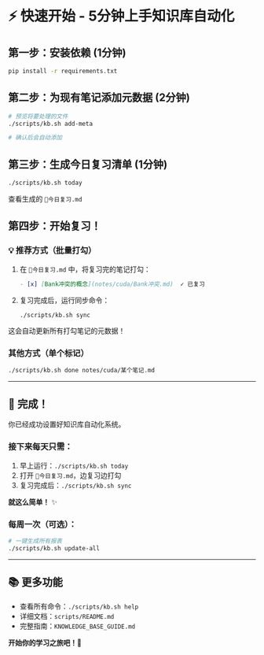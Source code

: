 # ⚡ 快速开始 - 5分钟上手知识库自动化

## 第一步：安装依赖 (1分钟)

```bash
pip install -r requirements.txt
```

## 第二步：为现有笔记添加元数据 (2分钟)

```bash
# 预览将要处理的文件
./scripts/kb.sh add-meta

# 确认后会自动添加
```

## 第三步：生成今日复习清单 (1分钟)

```bash
./scripts/kb.sh today
```

查看生成的 `📅今日复习.md`

## 第四步：开始复习！

### 💡 推荐方式（批量打勾）

1. 在 `📅今日复习.md` 中，将复习完的笔记打勾：
   ```markdown
   - [x] [Bank冲突的概念](notes/cuda/Bank冲突.md)  ✓ 已复习
   ```

2. 复习完成后，运行同步命令：
   ```bash
   ./scripts/kb.sh sync
   ```

这会自动更新所有打勾笔记的元数据！

### 其他方式（单个标记）

```bash
./scripts/kb.sh done notes/cuda/某个笔记.md
```

---

## 🎉 完成！

你已经成功设置好知识库自动化系统。

### 接下来每天只需：

1. 早上运行：`./scripts/kb.sh today`
2. 打开 `📅今日复习.md`，边复习边打勾
3. 复习完成后：`./scripts/kb.sh sync`

**就这么简单！** ✨

### 每周一次（可选）：

```bash
# 一键生成所有报表
./scripts/kb.sh update-all
```

---

## 📚 更多功能

- 查看所有命令：`./scripts/kb.sh help`
- 详细文档：`scripts/README.md`
- 完整指南：`KNOWLEDGE_BASE_GUIDE.md`

**开始你的学习之旅吧！🚀**

